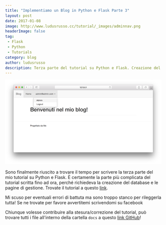 ```yaml
---
title: "Implementiamo un Blog in Python e Flask Parte 3"
layout: post
date: 2017-01-08
image: http://www.ludusrusso.cc/tutorial/_images/adminnav.png
headerImage: false
tag:
 - Flask
 - Python
 - Tutorials
category: blog
author: ludusrusso
description: Terza parte del tutorial su Python e Flask. Creazione del Database e delle pagine di gestione!
---
```


![Blog Flask Admin Navbar](/assets/imgs/2017-01-08-implementiamo-un-blog-in-python-e-flask-parte-3.markdown/adminnav.png)

Sono finalmente riuscito a trovare il tempo per scrivere la terza parte del mio tutorial su Python e Flask. È certamente la parte più complicata del tutorial scritta fino ad ora, perché richiedeva la creazione del database e le pagine di gestione. Trovate il tutorial a questo [link](http://www.ludusrusso.cc/tutorial/python/ludoblog/models.html).

Mi scuso per eventuali errori di battuta ma sono troppo stanco per rileggerla tutta! Se ne trovate per favore avvertitemi scrivendomi su facebook

Chiunque volesse contribuire alla stesura/correzione del tutorial, può trovare tutti i file all'interno della cartella `docs` a questo [link GitHub](https://github.com/ludusrusso/ludoblog)!